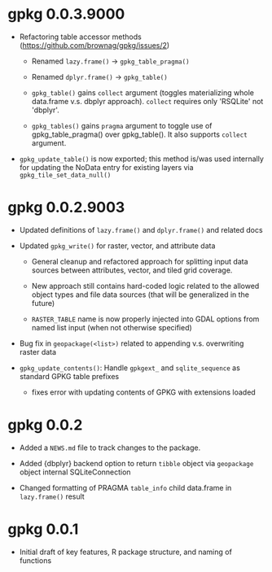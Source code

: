# gpkg 0.0.3.9000

 - Refactoring table accessor methods (https://github.com/brownag/gpkg/issues/2)
 
   - Renamed `lazy.frame()` -> `gpkg_table_pragma()`
  
   - Renamed `dplyr.frame()` -> `gpkg_table()`
   
   - `gpkg_table()` gains `collect` argument (toggles materializing whole data.frame v.s. dbplyr approach). `collect` requires only 'RSQLite' not 'dbplyr'.
   
   - `gpkg_tables()` gains `pragma` argument to toggle use of gpkg_table_pragma() over gpkg_table(). It also supports `collect` argument. 
   
 - `gpkg_update_table()` is now exported; this method is/was used internally for updating the NoData entry for existing layers via `gpkg_tile_set_data_null()`

# gpkg 0.0.2.9003

* Updated definitions of `lazy.frame()` and `dplyr.frame()` and related docs

* Updated `gpkg_write()` for raster, vector, and attribute data

  * General cleanup and refactored approach for splitting input data sources between attributes, vector, and tiled grid coverage. 
  
  * New approach still contains hard-coded logic related to the allowed object types and file data sources (that will be generalized in the future)
  
  * `RASTER_TABLE` name is now properly injected into GDAL options from named list input (when not otherwise specified)

* Bug fix in `geopackage(<list>)` related to appending v.s. overwriting raster data

* `gpkg_update_contents()`: Handle `gpkgext_` and `sqlite_sequence` as standard GPKG table prefixes  
  * fixes error with updating contents of GPKG with extensions loaded
  
# gpkg 0.0.2

* Added a `NEWS.md` file to track changes to the package.

* Added {dbplyr} backend option to return `tibble` object via `geopackage` object internal SQLiteConnection

* Changed formatting of PRAGMA `table_info` child data.frame in `lazy.frame()` result

# gpkg 0.0.1

* Initial draft of key features, R package structure, and naming of functions
